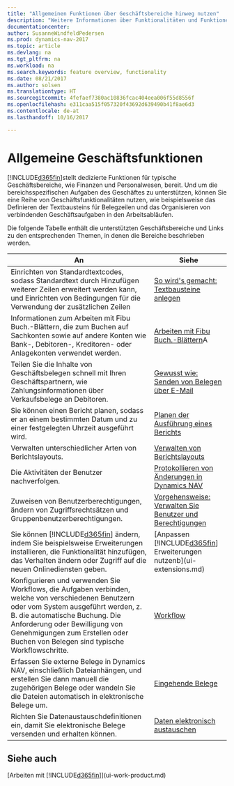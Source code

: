 ```yaml
---
title: "Allgemeinen Funktionen über Geschäftsbereiche hinweg nutzen"
description: "Weitere Informationen über Funktionalitäten und Funktionen, die über Geschäftsbereiche hinweg in Dynamics NAV verwendet werden."
documentationcenter: 
author: SusanneWindfeldPedersen
ms.prod: dynamics-nav-2017
ms.topic: article
ms.devlang: na
ms.tgt_pltfrm: na
ms.workload: na
ms.search.keywords: feature overview, functionality
ms.date: 08/21/2017
ms.author: solsen
ms.translationtype: HT
ms.sourcegitcommit: 4fefaef7380ac10836fcac404eea006f55d8556f
ms.openlocfilehash: e311caa515f057320f43692d639490b41f8ae6d3
ms.contentlocale: de-at
ms.lasthandoff: 10/16/2017

---
```

# <a name="general-business-functionality"></a>Allgemeine Geschäftsfunktionen
[!INCLUDE[d365fin](includes/d365fin_md.md)]stellt dedizierte Funktionen für typische Geschäftsbereiche, wie Finanzen und Personalwesen, bereit. Und um die bereichsspezifischen Aufgaben des Geschäftes zu unterstützen, können Sie eine Reihe von Geschäftsfunktionalitäten nutzen, wie beispielsweise das Definieren der Textbausteins für Belegzeilen und das Organisieren von verbindenden Geschäftsaufgaben in den Arbeitsabläufen.

Die folgende Tabelle enthält die unterstützten Geschäftsbereiche und Links zu den entsprechenden Themen, in denen die Bereiche beschrieben werden.

| An | Siehe |
| --- | --- |
| Einrichten von Standardtextcodes, sodass Standardtext durch Hinzufügen weiterer Zeilen erweitert werden kann, und Einrichten von Bedingungen für die Verwendung der zusätzlichen Zeilen |[So wird's gemacht: Textbausteine anlegen](ui-how-define-ext-text.md) |
| Informationen zum Arbeiten mit Fibu Buch.-Blättern, die zum Buchen auf Sachkonten sowie auf andere Konten wie Bank-, Debitoren-, Kreditoren- oder Anlagekonten verwendet werden. |[Arbeiten mit Fibu Buch.-Blättern](ui-work-general-journals.md)A |
| Teilen Sie die Inhalte von Geschäftsbelegen schnell mit Ihren Geschäftspartnern, wie Zahlungsinformationen über Verkaufsbelege an Debitoren. |[Gewusst wie: Senden von Belegen über E-Mail](ui-how-send-documents-email.md) |
| Sie können einen Bericht planen, sodass er an einem bestimmten Datum und zu einer festgelegten Uhrzeit ausgeführt wird. |[Planen der Ausführung eines Berichts](ui-work-report.md#ScheduleReport) |
| Verwalten unterschiedlicher Arten von Berichtslayouts. |[Verwalten von Berichtslayouts](ui-manage-report-layouts.md) |
| Die Aktivitäten der Benutzer nachverfolgen.|[Protokollieren von Änderungen in Dynamics NAV](across-log-changes.md)|
|Zuweisen von Benutzerberechtigungen, ändern von Zugriffsrechtsätzen und Gruppenbenutzerberechtigungen.|[Vorgehensweise: Verwalten Sie Benutzer und Berechtigungen](ui-how-users-permissions.md)|
| Sie können [!INCLUDE[d365fin](includes/d365fin_md.md)] ändern, indem Sie beispielsweise Erweiterungen installieren, die Funktionalität hinzufügen, das Verhalten ändern oder Zugriff auf die neuen Onlinediensten geben. |[Anpassen [!INCLUDE[d365fin](includes/d365fin_md.md)] Erweiterungen nutzenb](ui-extensions.md) |
|Konfigurieren und verwenden Sie Workflows, die Aufgaben verbinden, welche von verschiedenen Benutzern oder vom System ausgeführt werden, z. B. die automatische Buchung. Die Anforderung oder Bewilligung von Genehmigungen zum Erstellen oder Buchen von Belegen sind typische Workflowschritte.|[Workflow](across-workflow.md)|
|Erfassen Sie externe Belege in Dynamics NAV, einschließlich Dateianhängen, und erstellen Sie dann manuell die zugehörigen Belege oder wandeln Sie die Dateien automatisch in elektronische Belege um.|[Eingehende Belege](across-income-documents.md)|
| Richten Sie Datenaustauschdefinitionen ein, damit Sie elektronische Belege versenden und erhalten können. |[Daten elektronisch austauschen](across-data-exchange.md) |

## <a name="see-also"></a>Siehe auch
[Arbeiten mit [!INCLUDE[d365fin](includes/d365fin_md.md)]](ui-work-product.md)

